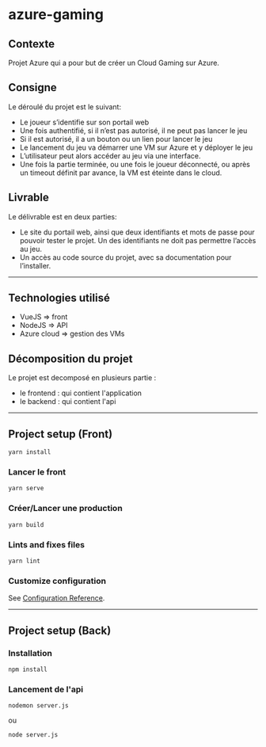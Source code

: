 # azure-gaming

## Contexte
Projet Azure qui a pour but de créer un Cloud Gaming sur Azure.

## Consigne
Le déroulé du projet est le suivant:
* Le joueur s’identifie sur son portail web
* Une fois authentifié, si il n’est pas autorisé, il ne peut pas lancer le jeu
* Si il est autorisé, il a un bouton ou un lien pour lancer le jeu
* Le lancement du jeu va démarrer une VM sur Azure et y déployer le jeu
* L’utilisateur peut alors accéder au jeu via une interface.
* Une fois la partie terminée, ou une fois le joueur déconnecté, ou après un
timeout définit par avance, la VM est éteinte dans le cloud.

## Livrable
Le délivrable est en deux parties:
* Le site du portail web, ainsi que deux identifiants et mots de passe pour
pouvoir tester le projet. Un des identifiants ne doit pas permettre l’accès au
jeu.
* Un accès au code source du projet, avec sa documentation pour l’installer.

---
## Technologies utilisé
* VueJS => front
* NodeJS => API
* Azure cloud => gestion des VMs

## Décomposition du projet
Le projet est decomposé en plusieurs partie :
* le frontend : qui contient l'application 
* le backend : qui contient l'api

---

## Project setup (Front)
```
yarn install
```

### Lancer le front
```
yarn serve
```

### Créer/Lancer une production
```
yarn build
```

### Lints and fixes files
```
yarn lint
```

### Customize configuration
See [Configuration Reference](https://cli.vuejs.org/config/).

---

## Project setup (Back)
### Installation
```
npm install
```

### Lancement de l'api
```
nodemon server.js
```
ou 
```
node server.js
```
